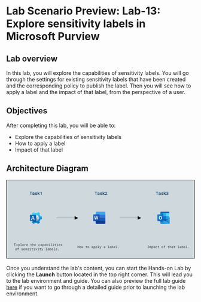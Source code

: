 # Lab Scenario Preview: Lab-13: Explore sensitivity labels in Microsoft Purview

## Lab overview

In this lab, you will explore the capabilities of sensitivity labels. You will go through the settings for existing sensitivity labels that have been created and the corresponding policy to publish the label. Then you will see how to apply a label and the impact of that label, from the perspective of a user.

## Objectives

After completing this lab, you will be able to:

- Explore the capabilities of sensitivity labels
- How to apply a label
- Impact of that label

## Architecture Diagram

![](./Images/preview13.png)

Once you understand the lab's content, you can start the Hands-on Lab by clicking the **Launch** button located in the top right corner. This will lead you to the lab environment and guide. You can also preview the full lab guide [here](https://experience.cloudlabs.ai/#/labguidepreview/3c70de70-29a3-42e2-adce-84047fc7b191) if you want to go through a detailed guide prior to launching the lab environment.

